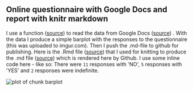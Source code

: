 ## Online questionnaire with Google Docs and report with knitr markdown





I use a function ([source](https://github.com/gimoya/theBioBucket-Archives/blob/master/R/Functions/google_ss.R)) to read the data from Google Docs ([source](https://https://docs.google.com/spreadsheet/ccc?key=0AmwAunwURQNsdFplUTBZUTRLREtLUDhabGxBMHBRWmc#gid=0)) .
With the data I produce a simple barplot with the responses to the questionnaire (this was uploaded to imgur.com). Then I push the .md-file to github for publishing.
Here is the .Rmd file ([source](https://github.com/gimoya/theBioBucket-Archives/blob/master/R/knitr/Questionnaire.Rmd)) that I used for knitting to produce the .md file ([source](https://raw.github.com/gimoya/theBioBucket-Archives/master/R/knitr/Questionnaire.md)) which is rendered here by Github.
I use some inline code here - like so: There were `11` responses with 'NO', `5` responses with 'YES' and `2` responses were indefinite. 

![plot of chunk barplot](http://i.imgur.com/iWYyN.png) 

